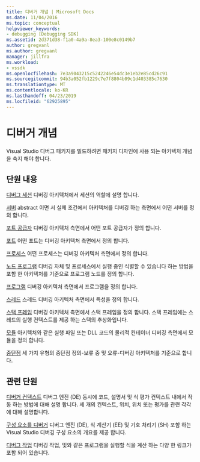 ```yaml
---
title: 디버거 개념 | Microsoft Docs
ms.date: 11/04/2016
ms.topic: conceptual
helpviewer_keywords:
- debugging [Debugging SDK]
ms.assetid: 2d371d38-f1a0-4a9a-8ea3-100e8c0149b7
author: gregvanl
ms.author: gregvanl
manager: jillfra
ms.workload:
- vssdk
ms.openlocfilehash: 7e3a9043215c5242246e54dc3e1eb2e85cd26c91
ms.sourcegitcommit: 94b3a052fb1229c7e7f8804b09c1d403385c7630
ms.translationtype: MT
ms.contentlocale: ko-KR
ms.lasthandoff: 04/23/2019
ms.locfileid: "62925895"
---
```

# <a name="debugger-concepts"></a>디버거 개념
Visual Studio 디버그 패키지를 빌드하려면 패키지 디자인에 사용 되는 아키텍처 개념을 숙지 해야 합니다.

## <a name="in-this-section"></a>단원 내용
 [디버그 세션](../../extensibility/debugger/debug-session.md) 디버깅 아키텍처에서 세션의 역할에 설명 합니다.

 [서버](../../extensibility/debugger/servers-visual-studio-sdk.md) abstract 이면 서 실제 조건에서 아키텍처를 디버깅 하는 측면에서 어떤 서버를 정의 합니다.

 [포트 공급자](../../extensibility/debugger/port-suppliers.md) 디버깅 아키텍처 측면에서 어떤 포트 공급자가 정의 합니다.

 [포트](../../extensibility/debugger/ports.md) 어떤 포트는 디버깅 아키텍처 측면에서 정의 합니다.

 [프로세스](../../extensibility/debugger/processes.md) 어떤 프로세스는 디버깅 아키텍처 측면에서 정의 합니다.

 [노드 프로그램](../../extensibility/debugger/program-nodes.md) 디버깅 자체 및 프로세스에서 실행 중인 식별할 수 있습니다 하는 방법을 포함 한 아키텍처를 기준으로 프로그램 노드를 정의 합니다.

 [프로그램](../../extensibility/debugger/programs.md) 디버깅 아키텍처 측면에서 프로그램을 정의 합니다.

 [스레드](../../extensibility/debugger/threads.md) 스레드 디버깅 아키텍처 측면에서 특성을 정의 합니다.

 [스택 프레임](../../extensibility/debugger/stack-frames.md) 디버깅 아키텍처 측면에서 스택 프레임을 정의 합니다. 스택 프레임에는 스레드의 실행 컨텍스트를 제공 하는 스택의 추상화입니다.

 [모듈](../../extensibility/debugger/modules.md) 아키텍처와 같은 실행 파일 또는 DLL 코드의 물리적 컨테이너 디버깅 측면에서 모듈을 정의 합니다.

 [중단점](../../extensibility/debugger/breakpoints-visual-studio-sdk.md) 세 가지 유형의 중단점 정의-보류 중 및 오류-디버깅 아키텍처를 기준으로 합니다.

## <a name="related-sections"></a>관련 단원
 [디버거 컨텍스트](../../extensibility/debugger/debugger-contexts.md) 디버그 엔진 (DE) 동시에 코드, 설명서 및 식 평가 컨텍스트 내에서 작동 하는 방법에 대해 설명 합니다. 세 개의 컨텍스트, 위치, 위치 또는 평가를 관련 각각에 대해 설명합니다.

 [구성 요소를 디버거](../../extensibility/debugger/debugger-components.md) 디버그 엔진 (DE), 식 계산기 (EE) 및 기호 처리기 (SH) 포함 하는 Visual Studio 디버깅 구성 요소의 개요를 제공 합니다.

 [디버그 작업](../../extensibility/debugger/debugging-tasks.md) 디버깅 작업, 및와 같은 프로그램을 실행할 식을 계산 하는 다양 한 링크가 포함 되어 있습니다.